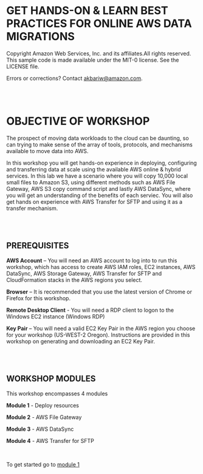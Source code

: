 GET HANDS-ON & LEARN BEST PRACTICES FOR ONLINE AWS DATA MIGRATIONS<br>
=======================================================================

Copyright Amazon Web Services, Inc. and its affiliates.All rights reserved. This sample code is made available under the MIT-0 license. See the LICENSE file.

Errors or corrections? Contact akbariw@amazon.com.


<br/><br/>

OBJECTIVE OF WORKSHOP
===================== 

The prospect of moving data workloads to the cloud can be daunting, so can
trying to make sense of the array of tools, protocols, and mechanisms available
to move data into AWS.

In this workshop you will get hands-on experience in deploying, configuring and
transferring data at scale using the available AWS online & hybrid services. 
In this lab we have a scenario where you will copy 10,000 local small files to Amazon S3,
using different methods such as AWS File Gateway, AWS S3 copy command script and lastly
AWS DataSync, where you will get an understanding of the benefits of each serviec. 
You will also get hands on experience with AWS Transfer for SFTP and using it as a transfer mechanism.

<br/><br/>

**PREREQUISITES** 
--------------------------------

**AWS Account** – You will need an AWS account to log into to run this workshop, which has access to 
create AWS IAM roles, EC2 instances, AWS DataSync, AWS Storage Gateway, AWS Transfer for SFTP and CloudFormation stacks in the AWS regions you select.

**Browser** – It is recommended that you use the latest version of Chrome or
Firefox for this workshop.

**Remote Desktop Client** - You will need a RDP client to logon to the Windows
EC2 instance (Windows RDP)

**Key Pair** – You will need a valid EC2 Key Pair in the AWS region you choose
for your workshop (US-WEST-2 Oregon). Instructions are provided in this workshop
on generating and downloading an EC2 Key Pair.


<br/><br/>

**WORKSHOP MODULES**
--------------------

This workshop encompasses 4 modules

**Module 1** - Deploy resources

**Module 2** - AWS File Gateway

**Module 3** - AWS DataSync

**Module 4** - AWS Transfer for SFTP


<br>

To get started go to [module 1](/module1/README.md)
